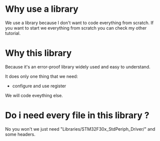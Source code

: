 # Why use a library
We use a library because I don't want to code everything from scratch.
If you want to start we everything from scratch you can check my other 
tutorial.

# Why this library
Because it's an error-proof library widely used and easy to understand.

It does only one thing that we need:
- configure and use register

We will code eveything else.

# Do i need every file in this library ?
No you won't we just need "Libraries/STM32F30x_StdPeriph_Driver/" and some 
headers.

